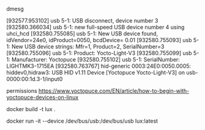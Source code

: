 dmesg

[932577.953102] usb 5-1: USB disconnect, device number 3
[932580.366034] usb 5-1: new full-speed USB device number 4 using uhci_hcd
[932580.755085] usb 5-1: New USB device found, idVendor=24e0, idProduct=0050, bcdDevice= 0.01
[932580.755093] usb 5-1: New USB device strings: Mfr=1, Product=2, SerialNumber=3
[932580.755096] usb 5-1: Product: Yocto-Light-V3
[932580.755099] usb 5-1: Manufacturer: Yoctopuce
[932580.755102] usb 5-1: SerialNumber: LIGHTMK3-1715EA
[932580.763767] hid-generic 0003:24E0:0050.0005: hiddev0,hidraw3: USB HID v1.11 Device [Yoctopuce Yocto-Light-V3] on usb-0000:00:1d.3-1/input0



permissions
https://www.yoctopuce.com/EN/article/how-to-begin-with-yoctopuce-devices-on-linux

docker build -t lux . 

docker run -it --device /dev/bus/usb:/dev/bus/usb lux:latest 
